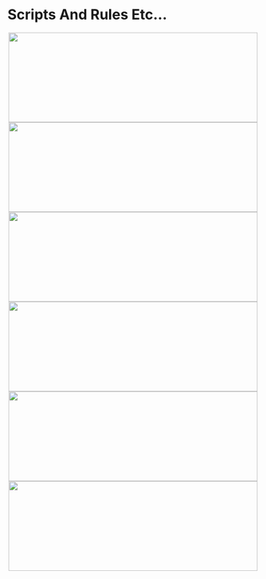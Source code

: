 # Scripts And Rules Etc...

<div align=center><img width="500" height="180" src="https://raw.githubusercontent.com/Centralmatrix3/Scripts-Rules/Master/Matrix/Others/Surge.JPG"/>

<div align=center><img width="500" height="180" src="https://raw.githubusercontent.com/Centralmatrix3/Scripts-Rules/Master/Matrix/Others/QuantumultX.JPG"/>

<div align=center><img width="500" height="180" src="https://raw.githubusercontent.com/Centralmatrix3/Scripts-Rules/Master/Matrix/Others/Loon.JPG"/>

<div align=center><img width="500" height="180" src="https://raw.githubusercontent.com/Centralmatrix3/Scripts-Rules/Master/Matrix/Others/Stash.JPG"/>

<div align=center><img width="500" height="180" src="https://raw.githubusercontent.com/Centralmatrix3/Scripts-Rules/Master/Matrix/Others/Quantumult.JPG"/>

<div align=center><img width="500" height="180" src="https://raw.githubusercontent.com/Centralmatrix3/Scripts-Rules/Master/Matrix/Others/Shadowrocket.JPG"/>